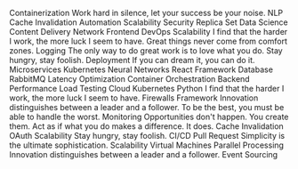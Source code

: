 Containerization Work hard in silence, let your success be your noise. NLP Cache Invalidation Automation Scalability Security Replica Set Data Science Content Delivery Network Frontend DevOps
Scalability I find that the harder I work, the more luck I seem to have. Great things never come from comfort zones. Logging The only way to do great work is to love what you do. Stay hungry, stay foolish. Deployment If you can dream it, you can do it. Microservices Kubernetes Neural Networks React Framework Database RabbitMQ
Latency Optimization Container Orchestration Backend Performance Load Testing Cloud Kubernetes Python I find that the harder I work, the more luck I seem to have. Firewalls
Framework Innovation distinguishes between a leader and a follower. To be the best, you must be able to handle the worst. Monitoring Opportunities don't happen. You create them. Act as if what you do makes a difference. It does. Cache Invalidation OAuth Scalability Stay hungry, stay foolish.
CI/CD Pull Request Simplicity is the ultimate sophistication. Scalability Virtual Machines Parallel Processing Innovation distinguishes between a leader and a follower. Event Sourcing
